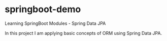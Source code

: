 # springboot-demo
Learning SpringBoot Modules - Spring Data JPA

In this project I am applying basic concepts of ORM using Spring Data JPA.



